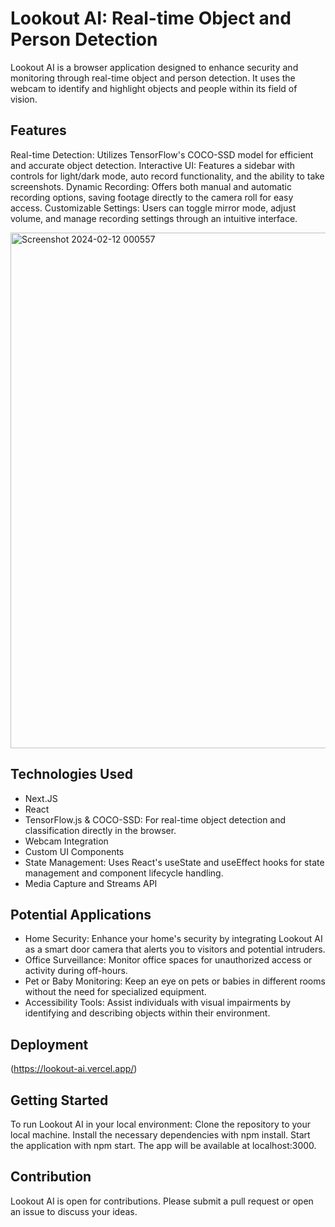 # Lookout AI: Real-time Object and Person Detection
Lookout AI is a browser application designed to enhance security and monitoring through real-time object and person detection. It uses the webcam to identify and highlight objects and people within its field of vision.

## Features
Real-time Detection: Utilizes TensorFlow's COCO-SSD model for efficient and accurate object detection.
Interactive UI: Features a sidebar with controls for light/dark mode, auto record functionality, and the ability to take screenshots.
Dynamic Recording: Offers both manual and automatic recording options, saving footage directly to the camera roll for easy access.
Customizable Settings: Users can toggle mirror mode, adjust volume, and manage recording settings through an intuitive interface.

<img width="825" alt="Screenshot 2024-02-12 000557" src="https://github.com/butlerem/lookout-ai/assets/130527417/d3eb6b2d-315b-49e0-ad48-84b536c33102">

## Technologies Used
- Next.JS
- React
- TensorFlow.js & COCO-SSD: For real-time object detection and classification directly in the browser.
- Webcam Integration
- Custom UI Components
- State Management: Uses React's useState and useEffect hooks for state management and component lifecycle handling.
- Media Capture and Streams API

## Potential Applications
- Home Security: Enhance your home's security by integrating Lookout AI as a smart door camera that alerts you to visitors and potential intruders.
- Office Surveillance: Monitor office spaces for unauthorized access or activity during off-hours.
- Pet or Baby Monitoring: Keep an eye on pets or babies in different rooms without the need for specialized equipment.
- Accessibility Tools: Assist individuals with visual impairments by identifying and describing objects within their environment.

## Deployment
(https://lookout-ai.vercel.app/)

## Getting Started
To run Lookout AI in your local environment:
Clone the repository to your local machine.
Install the necessary dependencies with npm install.
Start the application with npm start. The app will be available at localhost:3000.

## Contribution
Lookout AI is open for contributions. Please submit a pull request or open an issue to discuss your ideas.
